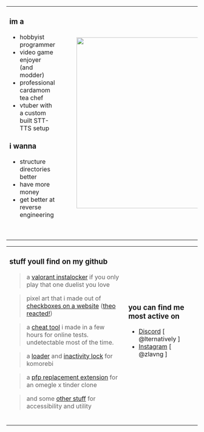<div align="center">
  <table>
    <tbody>
      <tr>
        <td>
          <h3>
            im a
          </h3>
          <ul>
            <li>
              hobbyist programmer
            </li>
            <li>
              video game enjoyer (and modder)
            </li>
            <li>
              professional cardamom tea chef
            </li>
            <li>
              vtuber with a custom built STT-TTS setup
            </li>
          </ul>
            <h3>
            i wanna
          </h3>
          <ul>
            <li>
              structure directories better
            </li>
            <li>
              have more money
            </li>
            <li>
              get better at reverse engineering
            </li>
          </ul>
          <p>&nbsp</p>
        </td>
        <td>
          <figure class="image">
            <img src="https://i.pinimg.com/originals/a2/19/42/a21942c7c30ae881f1cefefcc8cdae63.gif"  sizes="100vw" width="450">
          </figure>
        </td>
      </tr>
    </tbody>
  </table>
</div>

<div align="center">
  <table style="width: 100%;">
    <tbody>
      <tr>
        <td>
          <!-- <img src="https://github-readme-stats.vercel.app/api?username=suppliedorange&theme=transparent&show_icons=true"> -->
          <h3>stuff youll find on my github</h3>
          <blockquote>a <a href="https://github.com/SuppliedOrange/VALORANT-Instalocker">valorant instalocker</a> if you only play that one duelist you love</blockquote>
          <blockquote>pixel art that i made out of <a href="https://github.com/SuppliedOrange/obcb-contraptions">checkboxes on a website</a> (<a href="https://youtu.be/hTxArh6tBHY?si=nphmr2JWVQ9FJcSh&t=2068">theo reacted!</a>)</blockquote>
          <blockquote>a <a href="https://github.com/SuppliedOrange/digital-cheatsheet">cheat tool</a> i made in a few hours for online tests. undetectable most of the time.</blockquote>
          <blockquote>a <a href="https://github.com/SuppliedOrange/komorebi-loading">loader</a> and <a href="https://github.com/SuppliedOrange/InactivityMonitor">inactivity lock</a> for komorebi </blockquote>
          <blockquote>a <a href="https://github.com/SuppliedOrange/Chatroulette-Custom-Selfie">pfp replacement extension</a> for an omegle x tinder clone</blockquote>
          <blockquote>and some <a href="https://github.com/SuppliedOrange?tab=repositories">other stuff</a> for accessibility and utility</blockquote>
          &nbsp
        </td>
        <td>
          <h3>
            you can find me most active on
          </h3>
          <ul>
            <li>
              <a href="https://discord.com/users/735322421862727760">Discord</a> [ @lternatively ]
            </li>
            <li>
              <a href="https://www.instagram.com/zlavng/">Instagram</a> [ @zlavng ]
            </li>
          </ul>
          <p>
            &nbsp;
          </p>
        </td>
      </tr>
    </tbody>
  </table>
</div>
